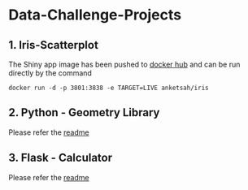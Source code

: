 # Data-Challenge-Projects

## 1. Iris-Scatterplot 

The Shiny app image has been pushed to [docker hub](https://hub.docker.com/repository/docker/anketsah/iris) and can be run directly by the command
```
docker run -d -p 3801:3838 -e TARGET=LIVE anketsah/iris
```

## 2. Python - Geometry Library

Please refer the [readme](Python%20-%20Geometry-Library/geolib/Readme.md)

## 3. Flask - Calculator

Please refer the [readme](Flask-Calculator/Readme.md)
